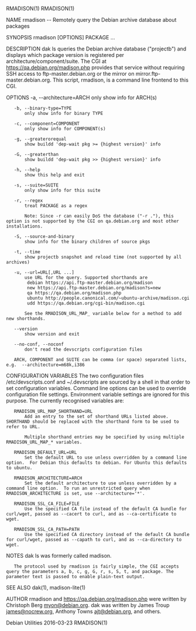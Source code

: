 RMADISON(1)                                                                                                                                                                                   RMADISON(1)

NAME
       rmadison -- Remotely query the Debian archive database about packages

SYNOPSIS
       rmadison [OPTIONS] PACKAGE ...

DESCRIPTION
       dak ls queries the Debian archive database ("projectb") and displays which package version is registered per architecture/component/suite.  The CGI at https://qa.debian.org/madison.php provides
       that service without requiring SSH access to ftp-master.debian.org or the mirror on mirror.ftp-master.debian.org. This script, rmadison, is a command line frontend to this CGI.

OPTIONS
       -a, --architecture=ARCH
           only show info for ARCH(s)

       -b, --binary-type=TYPE
           only show info for binary TYPE

       -c, --component=COMPONENT
           only show info for COMPONENT(s)

       -g, --greaterorequal
           show buildd 'dep-wait pkg >= {highest version}' info

       -G, --greaterthan
           show buildd 'dep-wait pkg >> {highest version}' info

       -h, --help
           show this help and exit

       -s, --suite=SUITE
           only show info for this suite

       -r, --regex
           treat PACKAGE as a regex

           Note: Since -r can easily DoS the database ("-r ."), this option is not supported by the CGI on qa.debian.org and most other installations.

       -S, --source-and-binary
           show info for the binary children of source pkgs

       -t, --time
           show projectb snapshot and reload time (not supported by all archives)

       -u, --url=URL[,URL ...]
           use URL for the query. Supported shorthands are
            debian https://api.ftp-master.debian.org/madison
            new https://api.ftp-master.debian.org/madison?s=new
            qa https://qa.debian.org/madison.php
            ubuntu http://people.canonical.com/~ubuntu-archive/madison.cgi
            udd https://qa.debian.org/cgi-bin/madison.cgi

           See the RMADISON_URL_MAP_ variable below for a method to add new shorthands.

       --version
           show version and exit

       --no-conf, --noconf
           don't read the devscripts configuration files

       ARCH, COMPONENT and SUITE can be comma (or space) separated lists, e.g.  --architecture=m68k,i386

CONFIGURATION VARIABLES
       The two configuration files /etc/devscripts.conf and ~/.devscripts are sourced by a shell in that order to set configuration variables. Command line options can be used to override configuration
       file settings. Environment variable settings are ignored for this purpose. The currently recognised variables are:

       RMADISON_URL_MAP_SHORTHAND=URL
           Add an entry to the set of shorthand URLs listed above. SHORTHAND should be replaced with the shorthand form to be used to refer to URL.

           Multiple shorthand entries may be specified by using multiple RMADISON_URL_MAP_* variables.

       RMADISON_DEFAULT_URL=URL
           Set the default URL to use unless overridden by a command line option.  For Debian this defaults to debian. For Ubuntu this defaults to ubuntu.

       RMADISON_ARCHITECTURE=ARCH
           Set the default architecture to use unless overridden by a command line option.  To run an unrestricted query when RMADISON_ARCHITECTURE is set, use --architecture='*'.

       RMADISON_SSL_CA_FILE=FILE
           Use the specified CA file instead of the default CA bundle for curl/wget, passed as --cacert to curl, and as --ca-certificate to wget.

       RMADISON_SSL_CA_PATH=PATH
           Use the specified CA directory instead of the default CA bundle for curl/wget, passed as --capath to curl, and as --ca-directory to wget.

NOTES
       dak ls was formerly called madison.

       The protocol used by rmadison is fairly simple, the CGI accepts query the parameters a, b, c, g, G, r, s, S, t, and package. The parameter text is passed to enable plain-text output.

SEE ALSO
       dak(1), madison-lite(1)

AUTHOR
       rmadison and https://qa.debian.org/madison.php were written by Christoph Berg <myon@debian.org>. dak was written by James Troup <james@nocrew.org>, Anthony Towns <ajt@debian.org>, and others.

Debian Utilities                                                                                2016-03-23                                                                                    RMADISON(1)
